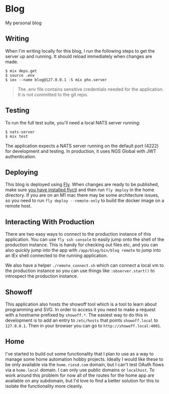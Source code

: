 # Blog

My personal blog

## Writing

When I'm writing locally for this blog, I run the following steps to get the server up and running.
It should reload immediately when changes are made.

```shell
$ mix deps.get
$ source .env
$ iex --name blog@127.0.0.1 -S mix phx.server
```

> The .env file contains sensitive credentials needed for the application. It is not committed to the git repo.

## Testing

To run the full test suite, you'll need a local NATS server running:

```shell
$ nats-server
$ mix test
```

The application expects a NATS server running on the default port (4222) for development and testing. In production, it uses NGS Global with JWT authentication.

## Deploying

This blog is deployed using [Fly](https://fly.io).
When changes are ready to be published, make sure [you have installed flyctl](https://fly.io/docs/hands-on/installing/) and then run `fly deploy` in the home directory.
If you are on an M1 mac there may be some architecture issues, so you need to run `fly deploy --remote-only` to build the docker image on a remote host.

## Interacting With Production

There are two easy ways to connect to the production instance of this application.
You can use `fly ssh console` to easily jump onto the shell of the production instance.
This is handy for checking out files etc, and you can also quickly jump into the app with `/app/blog/bin/blog remote` to jump into an IEx shell connected to the running application.

We also have a helper `./remote_connect.sh` which can connect a local vm to the production instance so you can use things like `:observer.start()` to introspect the production instance.

## Showoff

This application also hosts the showoff tool which is a tool to learn about programming and SVG.
In order to access it you need to make a request with a hostname prefixed by `showoff.*`.
The easiest way to do this in development is to add an entry to `/etc/hosts` that points `showoff.local` to `127.0.0.1`.
Then in your browser you can go to `http://showoff.local:4001`.

## Home

I've started to build out some functionality that I plan to use as a way to manage some home automation hobby projects.
Ideally I would like these to be only available via the `home.riesd.com` domain, but I can't test OAuth flows via a `home.local` domain.
I can only use public domains or `localhost`.
To work around this problem for now all of the routes for the home app are available on any subdomain, but I'd love to find a better solution for this to isolate the functionality more cleanly.